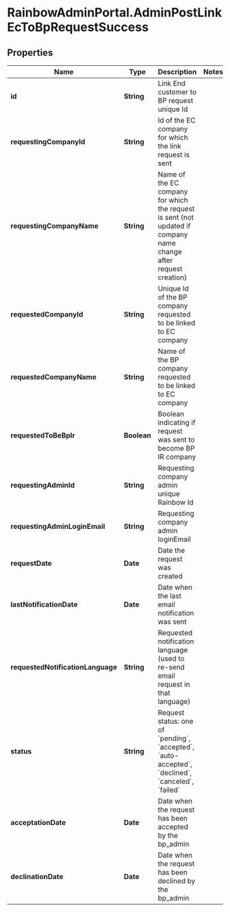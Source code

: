 # RainbowAdminPortal.AdminPostLinkEcToBpRequestSuccess

## Properties

Name | Type | Description | Notes
------------ | ------------- | ------------- | -------------
**id** | **String** | Link End customer to BP request unique Id | 
**requestingCompanyId** | **String** | Id of the EC company for which the link request is sent | 
**requestingCompanyName** | **String** | Name of the EC company for which the request is sent (not updated if company name change after request creation) | 
**requestedCompanyId** | **String** | Unique Id of the BP company requested to be linked to EC company | 
**requestedCompanyName** | **String** | Name of the BP company requested to be linked to EC company | 
**requestedToBeBpIr** | **Boolean** | Boolean indicating if request was sent to become BP IR company | 
**requestingAdminId** | **String** | Requesting company admin unique Rainbow Id | 
**requestingAdminLoginEmail** | **String** | Requesting company admin loginEmail | 
**requestDate** | **Date** | Date the request was created | 
**lastNotificationDate** | **Date** | Date when the last email notification was sent | 
**requestedNotificationLanguage** | **String** | Requested notification language (used to re-send email request in that language) | 
**status** | **String** | Request status: one of &#x60;pending&#x60;, &#x60;accepted&#x60;, &#x60;auto-accepted&#x60;, &#x60;declined&#x60;, &#x60;canceled&#x60;, &#x60;failed&#x60; | 
**acceptationDate** | **Date** | Date when the request has been accepted by the bp_admin | 
**declinationDate** | **Date** | Date when the request has been declined by the bp_admin | 


